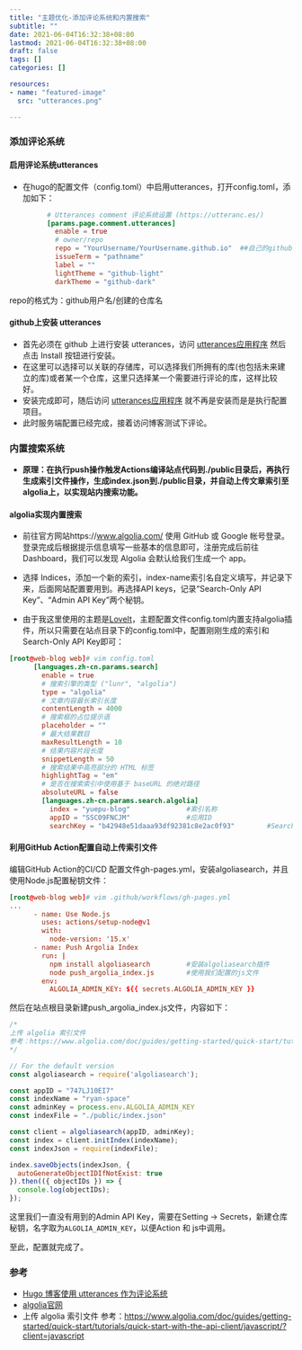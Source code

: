 ```yaml
---
title: "主题优化-添加评论系统和内置搜索"
subtitle: ""
date: 2021-06-04T16:32:38+08:00
lastmod: 2021-06-04T16:32:38+08:00
draft: false
tags: []
categories: []

resources:
- name: "featured-image"
  src: "utterances.png"

---
```

###  添加评论系统

####  启用评论系统utterances

- 在hugo的配置文件（config.toml）中启用utterances，打开config.toml，添加如下：

  ```toml
        # Utterances comment 评论系统设置 (https://utteranc.es/)
        [params.page.comment.utterances]
          enable = true
          # owner/repo
          repo = "YourUsername/YourUsername.github.io"	##自己的github仓库地址
          issueTerm = "pathname"
          label = ""
          lightTheme = "github-light"
          darkTheme = "github-dark"
  ```

repo的格式为：github用户名/创建的仓库名

#### github上安装 utterances

- 首先必须在 github 上进行安装 utterances，访问 [utterances应用程序](https://github.com/apps/utterances) 然后点击 Install 按钮进行安装。
- 在这里可以选择可以关联的存储库，可以选择我们所拥有的库(也包括未来建立的库)或者某一个仓库，这里只选择某一个需要进行评论的库，这样比较好。
- 安装完成即可，随后访问 [utterances应用程序](https://github.com/apps/utterances) 就不再是安装而是是执行配置项目。
- 此时服务端配置已经完成，接着访问博客测试下评论。

###  内置搜索系统
- **原理：在执行push操作触发Actions编译站点代码到./public目录后，再执行生成索引文件操作，生成index.json到./public目录，并自动上传文章索引至algolia上，以实现站内搜索功能。**

####  algolia实现内置搜索
- 前往官方网站https://www.algolia.com/ 使用 GitHub 或 Google 帐号登录。登录完成后根据提示信息填写一些基本的信息即可，注册完成后前往 Dashboard，我们可以发现 Algolia 会默认给我们生成一个 app。

- 选择 Indices，添加一个新的索引，index-name索引名自定义填写，并记录下来，后面网站配置要用到。再选择API keys，记录“Search-Only API Key”、“Admin API Key”两个秘钥。
- 由于我这里使用的主题是[LoveIt](https://github.com/dillonzq/LoveIt)，主题配置文件config.toml内置支持algolia插件，所以只需要在站点目录下的config.toml中，配置刚刚生成的索引和Search-Only API Key即可：

```toml
[root@web-blog web]# vim config.toml
      [languages.zh-cn.params.search]
        enable = true
        # 搜索引擎的类型 ("lunr", "algolia")
        type = "algolia"
        # 文章内容最长索引长度
        contentLength = 4000
        # 搜索框的占位提示语
        placeholder = ""
        # 最大结果数目
        maxResultLength = 10
        # 结果内容片段长度
        snippetLength = 50
        # 搜索结果中高亮部分的 HTML 标签
        highlightTag = "em"
        # 是否在搜索索引中使用基于 baseURL 的绝对路径
        absoluteURL = false
        [languages.zh-cn.params.search.algolia]
          index = "yuepu-blog"				#索引名称
          appID = "SSC09FNCJM"				#应用ID
          searchKey = "b42948e51daaa93df92381c8e2ac0f93"		#Search-Only API Key
```

####  利用GitHub Action配置自动上传索引文件

编辑GitHub Action的CI/CD 配置文件gh-pages.yml，安装algoliasearch，并且使用Node.js配置秘钥文件：

```toml
[root@web-blog web]# vim .github/workflows/gh-pages.yml
...
      - name: Use Node.js
        uses: actions/setup-node@v1
        with:
          node-version: '15.x'
      - name: Push Argolia Index
        run: |
          npm install algoliasearch			#安装algoliasearch插件
          node push_argolia_index.js		#使用我们配置的js文件
        env:
          ALGOLIA_ADMIN_KEY: ${{ secrets.ALGOLIA_ADMIN_KEY }}
```

然后在站点根目录新建push_argolia_index.js文件，内容如下：

```js
/*
上传 algolia 索引文件
参考：https://www.algolia.com/doc/guides/getting-started/quick-start/tutorials/quick-start-with-the-api-client/javascript/?client=javascript
*/

// For the default version
const algoliasearch = require('algoliasearch');

const appID = "747LJ10EI7"
const indexName = "ryan-space"
const adminKey = process.env.ALGOLIA_ADMIN_KEY
const indexFile = "./public/index.json"

const client = algoliasearch(appID, adminKey);
const index = client.initIndex(indexName);
const indexJson = require(indexFile);

index.saveObjects(indexJson, {
  autoGenerateObjectIDIfNotExist: true
}).then(({ objectIDs }) => {
  console.log(objectIDs);
});
```

这里我们一直没有用到的Admin API Key，需要在Setting -> Secrets，新建仓库秘钥，名字取为`ALGOLIA_ADMIN_KEY`，以便Action 和 js中调用。

至此，配置就完成了。

### 参考
- [Hugo 博客使用 utterances 作为评论系统](https://www.midfang.com/hugo-utterances-comment-system/)
- [algolia官网](https://www.algolia.com/)
- 上传 algolia 索引文件
参考：https://www.algolia.com/doc/guides/getting-started/quick-start/tutorials/quick-start-with-the-api-client/javascript/?client=javascript
